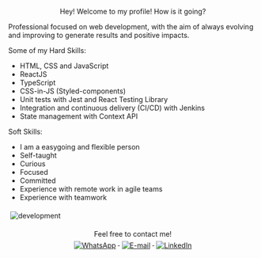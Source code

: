 
<p size=24px align="center">
Hey! Welcome to my profile! How is it going? <br>

   Professional focused on web development, with the aim of always evolving and improving to generate results and positive impacts.

Some of my Hard Skills:
- HTML, CSS and JavaScript
- ReactJS
- TypeScript
- CSS-in-JS (Styled-components)
- Unit tests with Jest and React Testing Library
- Integration and continuous delivery (CI/CD) with Jenkins
- State management with Context API

Soft Skills:
- I am a easygoing and flexible person
- Self-taught
- Curious
- Focused
- Committed
- Experience with remote work in agile teams
- Experience with teamwork
   
</p>

<img src="https://appsmaventech.com/images/blog/The-Evolution-Of-Web-Development-Via-Machine-Learning.jpg" alt="development" style="vertical-align:top; margin:6px 4px; horizontal-align:center;">

<p size=24px align="center">
   Feel free to contact me! <br>
   
   
   
   <a href="http://api.whatsapp.com/send?1=pt_BR&phone=5512997578035">
   <img src="https://img.shields.io/badge/WhatsApp-25D366?style=for-the-badge&logo=whatsapp&logoColor=white" alt="WhatsApp" style="vertical-align:top; margin:6px 4px; size:14px">
   </a>
   
   <a href="mailto:brunno.cesar@live.com">
    <img src="https://img.shields.io/badge/Microsoft_Outlook-0078D4?style=for-the-badge&logo=microsoft-outlook&logoColor=white" alt="E-mail" style="vertical-align:top; margin:6px 4px">
    </a> 
    
   <a href="https://www.linkedin.com/in/bruno-alarc%C3%A3o-271253103/">
    <img src="https://img.shields.io/badge/LinkedIn-0077B5?style=for-the-badge&logo=linkedin&logoColor=white" alt="LinkedIn" style="vertical-align:top; margin:6px 4px; size:14px">
    </a>
   
</p>
